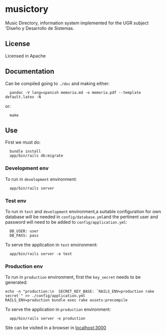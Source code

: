 # musictory
Music Directory, information system implemented for the UGR subject 'Diseño y Desarrollo de Sistemas.

## License
Licensed in Apache

## Documentation
Can be compiled going to `./doc` and making either:

~~~
  pandoc -V lang=spanish memoria.md -o memoria.pdf --template default.latex -N
~~~

or:

~~~
  make
~~~

## Use

First we must do:
~~~
  bundle install
  app/bin/rails db:migrate
~~~

### Development env
To run in `development` environment:

~~~
  app/bin/rails server
~~~

### Test env
To run in `test` and `development` environment,a  suitable configuration for own database will be needed in `config/database.yml`and the pertinent user and password will need to be added to `config/application.yml`:

~~~
  DB_USER: user
  DB_PASS: pass
~~~

To serve the application in `test` environment:

~~~
  app/bin/rails server -e test
~~~

### Production env
To run in `production` environment, first the `key_secret` needs to be generated:

~~~
echo -n "production:\n  SECRET_KEY_BASE: `RAILS_ENV=production rake secret`" >> ./config/application.yml
RAILS_ENV=production bundle exec rake assets:precompile
~~~

To serve the application in `production` environment:

~~~
  app/bin/rails server -e production
~~~


Site can be visited in a browser in [localhost:3000](http://localhost:3000)
